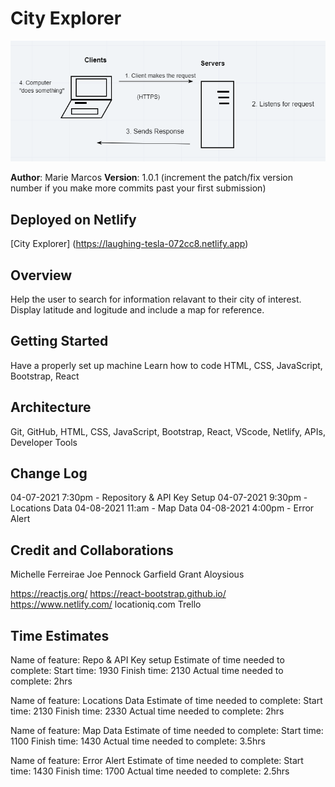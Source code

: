 # City Explorer

![](/src/img/client-server.png)

**Author**: Marie Marcos
**Version**: 1.0.1 (increment the patch/fix version number if you make more commits past your first submission)

## Deployed on Netlify
[City Explorer] (https://laughing-tesla-072cc8.netlify.app)

## Overview
Help the user to search for information relavant to their city of interest. Display latitude and logitude and include a map for reference.
<!-- Provide a high level overview of what this application is and why you are building it, beyond the fact that it's an assignment for this class. (i.e. What's your problem domain?) -->

## Getting Started
Have a properly set up machine
Learn how to code
HTML, CSS, JavaScript, Bootstrap, React
<!-- What are the steps that a user must take in order to build this app on their own machine and get it running? -->

## Architecture
Git, GitHub, HTML, CSS, JavaScript, Bootstrap, React, VScode, Netlify, APIs, Developer Tools
<!-- Provide a detailed description of the application design. What technologies (languages, libraries, etc) you're using, and any other relevant design information. -->

## Change Log
04-07-2021 7:30pm - Repository & API Key Setup
04-07-2021 9:30pm - Locations Data
04-08-2021 11:am - Map Data
04-08-2021 4:00pm - Error Alert


<!-- Use this area to document the iterative changes made to your application as each feature is successfully implemented. Use time stamps. Here's an example:

01-01-2001 4:59pm - Application now has a fully-functional express server, with a GET route for the location resource. -->

## Credit and Collaborations
Michelle Ferreirae
Joe Pennock
Garfield Grant
Aloysious

https://reactjs.org/
https://react-bootstrap.github.io/
https://www.netlify.com/
locationiq.com
Trello
<!-- Give credit (and a link) to other people or resources that helped you build this application. -->


## Time Estimates
Name of feature: Repo & API Key setup
Estimate of time needed to complete: 
Start time: 1930
Finish time: 2130
Actual time needed to complete:  2hrs

Name of feature: Locations Data
Estimate of time needed to complete: 
Start time: 2130
Finish time: 2330
Actual time needed to complete:  2hrs

Name of feature: Map Data
Estimate of time needed to complete: 
Start time: 1100
Finish time: 1430
Actual time needed to complete: 3.5hrs

Name of feature: Error Alert
Estimate of time needed to complete: 
Start time: 1430
Finish time: 1700
Actual time needed to complete: 2.5hrs
